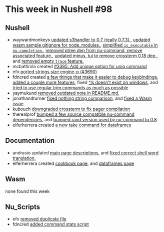 # This week in Nushell #98

## Nushell

- waywardmonkeys [updated s3handler to 0.7 (really 0.7.3).](https://github.com/nushell/nushell/pull/3757), [updated wasm sample gitignore for node_modules.](https://github.com/nushell/nushell/pull/3747), [simplified `is_executable` in `nu-completion`.](https://github.com/nushell/nushell/pull/3742), [removed ptree dep from nu-command, remove associated feature.](https://github.com/nushell/nushell/pull/3741), [updated minus, tui to remove crossterm 0.18 dep.](https://github.com/nushell/nushell/pull/3739), and [removed empty `trace` feature.](https://github.com/nushell/nushell/pull/3732) 
- mcbattirola created [#3385: Add unique option for uniq command](https://github.com/nushell/nushell/pull/3754) 
- efx [ported strings size engine-p (#3690)](https://github.com/nushell/nushell/pull/3753) 
- fdncred created [a few things that make it easier to debug keybindings](https://github.com/nushell/nushell/pull/3752), [added a couple more features](https://github.com/nushell/nushell/pull/3749), fixed [^ls doesn't exist on windows](https://github.com/nushell/nushell/pull/3745), and [tried to use regular trim commands as much as possible](https://github.com/nushell/nushell/pull/3743) 
- yaymukund [removed outdated note in README.md.](https://github.com/nushell/nushell/pull/3751) 
- jonathandturner [fixed nothing string comparison](https://github.com/nushell/nushell/pull/3750), and [fixed a Wasm issue](https://github.com/nushell/nushell/pull/3729) 
- kubouch [downgraded crossterm to fix pager compilation](https://github.com/nushell/nushell/pull/3740) 
- therealprof [bumped a few source compatible nu-command dependencies](https://github.com/nushell/nushell/pull/3724), and [bumped rand version used by nu-command to 0.8](https://github.com/nushell/nushell/pull/3723) 
- elferherrera created [a new take command for dataframes](https://github.com/nushell/nushell/pull/3722) 

## Documentation

- andrasio updated [main page descriptions](https://github.com/nushell/nushell.github.io/pull/158), and [fixed correct shell word translation.](https://github.com/nushell/nushell.github.io/pull/157) 
- elferherrera created [cookbook page](https://github.com/nushell/nushell.github.io/pull/156), and [dataframes page](https://github.com/nushell/nushell.github.io/pull/155) 

## Wasm

none found this week

## Nu_Scripts

- efx [removed duplicate file](https://github.com/nushell/nu_scripts/pull/73) 
- fdncred [added command stats script](https://github.com/nushell/nu_scripts/pull/72) 

